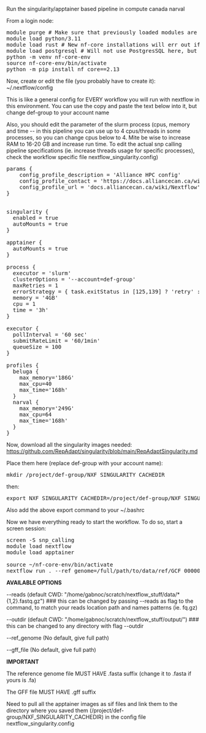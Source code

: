 Run the singularity/apptainer based pipeline in compute canada narval



From a login node:

<pre>module purge # Make sure that previously loaded modules are not polluting the installation 
module load python/3.11
module load rust # New nf-core installations will err out if rust hasn't been loaded
module load postgresql # Will not use PostgresSQL here, but some Python modules which list psycopg2 as a dependency in the installation would crash without it.
python -m venv nf-core-env
source nf-core-env/bin/activate
python -m pip install nf_core==2.13</pre>


Now, create or edit the file (you probably have to create it):  ~/.nextflow/config   

This is like a general config for EVERY workflow you will run with nextflow in this environment. You can use the copy and paste the text below into it, but change def-group to your account name

Also, you should edit the parameter of the slurm process (cpus, memory and time -- in this pipeline you can use up to 4 cpus/threads in some processes, so you can change cpus below to 4. Mite be wise to increase RAM to 16-20 GB and increase run time. To edit the actual snp calling pipeline specifications (ie. increase threads usage for specific processes), check the workflow specific file nextflow_singularity.config)



<pre>params {
    config_profile_description = 'Alliance HPC config'
    config_profile_contact = 'https://docs.alliancecan.ca/wiki/Technical_support'
    config_profile_url = 'docs.alliancecan.ca/wiki/Nextflow'
}


singularity {
  enabled = true
  autoMounts = true
}

apptainer {
  autoMounts = true
}

process {
  executor = 'slurm'
  clusterOptions = '--account=def-group'
  maxRetries = 1
  errorStrategy = { task.exitStatus in [125,139] ? 'retry' : 'finish' }
  memory = '4GB'
  cpu = 1
  time = '3h'
}

executor {
  pollInterval = '60 sec'
  submitRateLimit = '60/1min'
  queueSize = 100
}

profiles {
  beluga {
    max_memory='186G'
    max_cpu=40
    max_time='168h'
  }
  narval {
    max_memory='249G'
    max_cpu=64
    max_time='168h'
  }
}
</pre>



Now, download all the singularity images needed: https://github.com/RepAdapt/singularity/blob/main/RepAdaptSingularity.md

Place them here (replace def-group with your account name):
<pre>mkdir /project/def-group/NXF_SINGULARITY_CACHEDIR</pre>
then:
<pre>export NXF_SINGULARITY_CACHEDIR=/project/def-group/NXF_SINGULARITY_CACHEDIR</pre>

Also add the above export command to your ~/.bashrc


Now we have everything ready to start the workflow.
To do so, start a screen session:

<pre>screen -S snp_calling
module load nextflow
module load apptainer

source ~/nf-core-env/bin/activate
nextflow run . --ref_genome=/full/path/to/data/ref/GCF_000001735.4_TAIR10.1_genomic.fasta --gff_file=/full/path/to/data/genes/genes.gff -profile narval -config nextflow_singularity.config -w /path/to/work/
</pre>


<b>AVAILABLE OPTIONS</b>

--reads (default CWD: "/home/gabnoc/scratch/nextflow_stuff/data/*{1,2}.fastq.gz") ### this can be changed by passing --reads as flag to the command, to match your reads location path and names patterns (ie. fq.gz)

--outdir (default CWD: "/home/gabnoc/scratch/nextflow_stuff/output/") ### this can be changed to any directory with flag --outdir

--ref_genome (No default, give full path)

--gff_file (No default, give full path)


<b>IMPORTANT</b>

The reference genome file MUST HAVE .fasta suffix (change it to .fasta if yours is .fa)

The GFF file MUST HAVE .gff suffix

Need to pull all the apptainer images as sif files and link them to the directory where you saved  them (/project/def-group/NXF_SINGULARITY_CACHEDIR) in the config file nextflow_singularity.config
